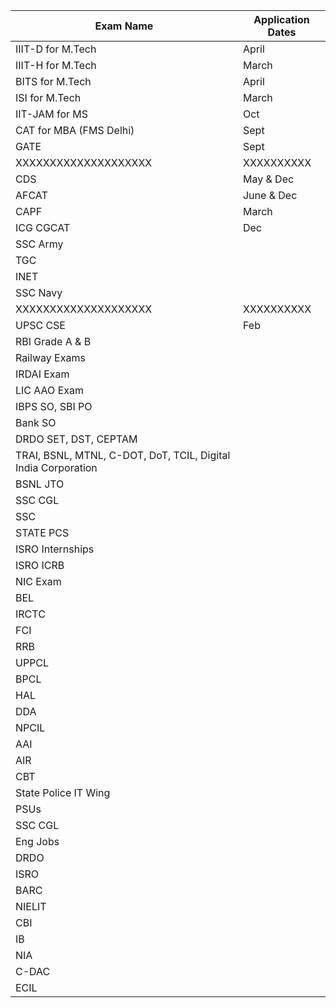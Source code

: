 | Exam Name | Application Dates |
|-----------|-------------------|
| IIIT-D for M.Tech | April |
| IIIT-H for M.Tech | March |
| BITS for M.Tech | April |
| ISI for M.Tech | March |
| IIT-JAM for MS | Oct |
| CAT for MBA (FMS Delhi) | Sept |
| GATE | Sept |
| XXXXXXXXXXXXXXXXXXXX | XXXXXXXXXX |
| CDS | May & Dec |
| AFCAT | June & Dec |
| CAPF | March |
| ICG CGCAT | Dec |
| SSC Army |  |
| TGC |  |
| INET |  |
| SSC Navy |  |
| XXXXXXXXXXXXXXXXXXXX | XXXXXXXXXX |
| UPSC CSE | Feb |
| RBI Grade A & B |  |
| Railway Exams |  |
| IRDAI Exam |  |
| LIC AAO Exam |  |
| IBPS SO, SBI PO |  |
| Bank SO |  |
| DRDO SET, DST, CEPTAM |  |
| TRAI, BSNL, MTNL, C-DOT, DoT, TCIL, Digital India Corporation |  |
| BSNL JTO |  |
| SSC CGL |  |
| SSC |  |
| STATE PCS |  |
| ISRO Internships |  |
| ISRO ICRB |  |
| NIC Exam |  |
| BEL |  |
| IRCTC |  |
| FCI |  |
| RRB |  |
| UPPCL |  |
| BPCL |  |
| HAL |  |
| DDA |  |
| NPCIL |  |
| AAI |  |
| AIR |  |
| CBT |  |
| State Police IT Wing |  |
| PSUs |  |
| SSC CGL |  |
| Eng Jobs |  |
| DRDO |  |
| ISRO |  |
| BARC |  |
| NIELIT |  |
| CBI |  |
| IB |  |
| NIA |  |
| C-DAC |  |
| ECIL |  |
